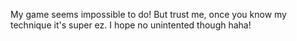 My game seems impossible to do! But trust me, once you know my technique it's super ez. I hope no unintented though haha!
